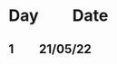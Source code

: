 # Day               &nbsp;    &nbsp; &nbsp; &nbsp; Date
## 1                &nbsp;    &nbsp; &nbsp; &nbsp; 21/05/22
